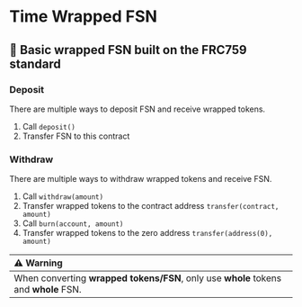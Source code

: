 # Time Wrapped FSN

## :candy: Basic wrapped FSN built on the FRC759 standard

### Deposit

There are multiple ways to deposit FSN and receive wrapped tokens.

1. Call ```deposit()```
2. Transfer FSN to this contract

### Withdraw

There are multiple ways to withdraw wrapped tokens and receive FSN.

1. Call ```withdraw(amount)```
2. Transfer wrapped tokens to the contract address ```transfer(contract, amount)```
3. Call ```burn(account, amount)```
4. Transfer wrapped tokens to the zero address ```transfer(address(0), amount)```

| :warning: **Warning** |
| :--- |
| When converting **wrapped tokens/FSN**, only use **whole** tokens and **whole** FSN. |
